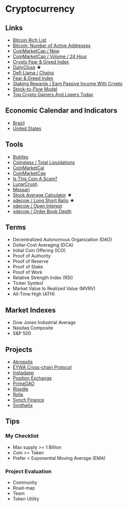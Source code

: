 # Cryptocurrency

<!--
https://coinmarketcap.com/currencies/verso-token/

https://bogged.finance/

https://bscheck.eu/
https://bscscan.com/
https://etherscan.io/

https://github.com/decred
https://github.com/cartesi

https://cosmos.network/

Scam
ShitCoins
-->

## Links

- [Bitcoin Rich List](https://bitinfocharts.com/top-100-richest-bitcoin-addresses.html)
- [Bitcoin: Number of Active Addresses](https://studio.glassnode.com/metrics?a=BTC&m=addresses.ActiveCount)
- [CoinMarketCap / New](https://coinmarketcap.com/new/)
- [CoinMarketCap / Volume / 24 Hour](https://coinmarketcap.com/currencies/volume/24-hour/)
- [Crypto Fear & Greed Index](https://alternative.me/crypto/fear-and-greed-index/)
- [DailyClose](https://dailyclose.com/) **★**
- [Defi Llama / Chains](https://defillama.com/chains)
- [Fear & Greed Index](https://money.cnn.com/data/fear-and-greed/)
- [Staking Rewards / Earn Passive Income With Crypto](https://stakingrewards.com/)
- [Stock-to-Flow Model](https://lookintobitcoin.com/charts/stock-to-flow-model/)
- [Top Crypto Gainers And Losers Today](https://coinmarketcap.com/gainers-losers/)

## Economic Calendar and Indicators

- [Brazil](https://mql5.com/en/economic-calendar/brazil)
- [United States](https://mql5.com/en/economic-calendar/united-states)

## Tools

- [Boblles](https://boblles.com/)
- [Coinglass / Total Liquidations](https://coinglass.com/LiquidationData)
- [CoinMarketCal](https://coinmarketcal.com/)
- [CoinMarketCap](https://coinmarketcap.com/)
- [Is This Coin A Scam?](https://isthiscoinascam.com/)
- [LunarCrush](https://lunarcrush.com/)
- [Messari](https://messari.io/)
- [Stock Average Calculator](https://online-calculator.org/stock-average-calculator.aspx) **★**
- [xdecow / Long Short Ratio](http://xdecow.com/lsr) **★**
- [xdecow / Open Interest](http://xdecow.com/open-interest)
- [xdecow / Order Book Depth](http://xdecow.com/order-book-depth)

<!--
https://messari.io
https://coincodex.com
-->

## Terms

- Decentralized Autonomous Organization (DAO)
- Dollar-Cost Averaging (DCA)
- Initial Coin Offering (ICO)
- Proof of Authority
- Proof of Reserve
- Proof of Stake
- Proof of Work
- Relative Strength Index (RSI)
- Ticker Symbol
- Market Value to Realized Value (MVRV)
- All-Time High (ATH)

## Market Indexes

- Dow Jones Industrial Average
- Nasdaq Composite
- S&P 500

## Projects

- [Akropolis](https://github.com/akropolisio)
- [EYWA Cross-chain Protocol](https://github.com/eywa-protocol)
- [Instadapp](https://github.com/Instadapp)
- [Position Exchange](https://github.com/PositionExchange)
- [PrimeDAO](https://github.com/PrimeDAO)
- [Risedle](https://github.com/risedle)
- [Rolla](https://github.com/RollaProject)
- [Synch Finance](https://github.com/synchfinance)
- [Synthetix](https://github.com/synthetixio)

## Tips

### My Checklist

- Max supply >= 1 Billion
- Coin >= Token
- Prefer < Exponential Moving Average (EMA)

<!--
- Check Current Volume Before Trade
-->

### Project Evaluation

- Community
- Road-map
- Team
- Token Utility
